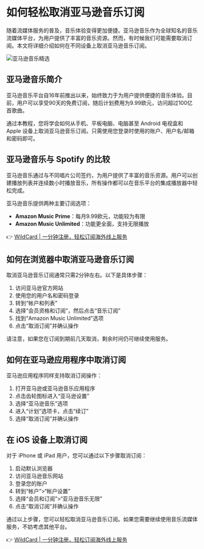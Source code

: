 # 如何轻松取消亚马逊音乐订阅

随着流媒体服务的普及，音乐体验变得更加便捷。亚马逊音乐作为全球知名的音乐流媒体平台，为用户提供了丰富的音乐资源。然而，有时候我们可能需要取消订阅。本文将详细介绍如何在不同设备上取消亚马逊音乐订阅。

![亚马逊音乐精选](https://bbtdd.com/img/82980545199774.webp)

## 亚马逊音乐简介

亚马逊音乐平台自16年前推出以来，始终致力于为用户提供便捷的音乐体验。目前，用户可以享受90天的免费订阅，随后计划费用为9.99欧元，访问超过100亿首歌曲。

通过本教程，您将学会如何从手机、平板电脑、电脑甚至 Android 电视盒和 Apple 设备上取消亚马逊音乐订阅。只需使用您登录时使用的账户、用户名/邮箱和密码即可。

## 亚马逊音乐与 Spotify 的比较

亚马逊音乐通过与不同唱片公司签约，为用户提供了丰富的音乐资源。用户可以创建播放列表并连续数小时播放音乐，所有操作都可以在音乐平台的集成播放器中轻松完成。

亚马逊音乐提供两种主要订阅选项：
- **Amazon Music Prime**：每月9.99欧元，功能较为有限
- **Amazon Music Unlimited**：功能更全面，支持无限播放

👉 [WildCard | 一分钟注册，轻松订阅海外线上服务](https://bbtdd.com/WildCard)

## 如何在浏览器中取消亚马逊音乐订阅

取消亚马逊音乐订阅通常只需2分钟左右。以下是具体步骤：

1. 访问亚马逊官方网站
2. 使用您的用户名和密码登录
3. 转到“帐户和列表”
4. 选择“会员资格和订阅”，然后点击“音乐订阅”
5. 找到“Amazon Music Unlimited”选项
6. 点击“取消订阅”并确认操作

请注意，如果您在订阅到期前几天取消，剩余时间仍可继续使用服务。

## 如何在亚马逊应用程序中取消订阅

亚马逊应用程序同样支持取消订阅操作：

1. 打开亚马逊或亚马逊音乐应用程序
2. 点击齿轮图标进入“亚马逊设置”
3. 选择“亚马逊音乐”选项
4. 进入“计划”选项卡，点击“续订”
5. 选择“取消订阅”并确认操作

## 在 iOS 设备上取消订阅

对于 iPhone 或 iPad 用户，您可以通过以下步骤取消订阅：

1. 启动默认浏览器
2. 访问亚马逊音乐网站
3. 登录您的账户
4. 转到“帐户”>“帐户设置”
5. 选择“会员和订阅”>“亚马逊音乐无限”
6. 点击“取消订阅”并确认操作

通过以上步骤，您可以轻松取消亚马逊音乐订阅。如果您需要继续使用音乐流媒体服务，不妨考虑其他平台。

👉 [WildCard | 一分钟注册，轻松订阅海外线上服务](https://bbtdd.com/WildCard)